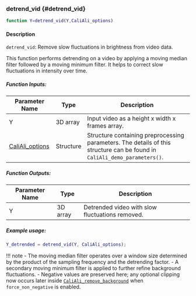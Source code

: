 ### detrend_vid {#detrend_vid}

```matlab
function Y=detrend_vid(Y,CaliAli_options)
```

#### Description
`detrend_vid`: Remove slow fluctuations in brightness from video data.

This function performs detrending on a video by applying a moving median
filter followed by a moving minimum filter. It helps to correct slow
fluctuations in intensity over time.

##### Function Inputs:
| Parameter Name | Type    | Description                                           |
|----------------|---------|-------------------------------------------------------|
| Y              | 3D array | Input video as a height x width x frames array.        |
|  [CaliAli_options](CaliAli_parameters.md) | Structure| Structure containing preprocessing parameters. The details of this structure can be found in `CaliAli_demo_parameters()`. |

##### Function Outputs:
| Parameter Name | Type    | Description                                           |
|----------------|---------|-------------------------------------------------------|
| Y              | 3D array | Detrended video with slow fluctuations removed.       |

##### Example usage:
```matlab
Y_detrended = detrend_vid(Y, CaliAli_options);
```

!!! note
    - The moving median filter operates over a window size determined by the product of the sampling frequency and the detrending factor.
    - A secondary moving minimum filter is applied to further refine background fluctuations.
    - Negative values are preserved here; any optional clipping now occurs later inside [`CaliAli_remove_background`](CaliAli_remove_background.md#CaliAli_remove_background) when `force_non_negative` is enabled.
